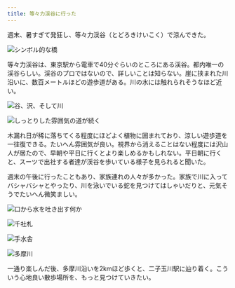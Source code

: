 ```yaml
---
title: 等々力渓谷に行った
---
```

週末、暑すぎて発狂し、等々力渓谷（とどろきけいこく）で涼んできた。

![](https://lh5.googleusercontent.com/5ICBKKHqEuz-gZUuveLzARWfgttYVRowf_ynit8mLwj5wt_tyAsNF2ZLs66QKqsYXPheQClbkd_BA_gghY-pjuwE7sDO1yDM5D01AUUSUpiig8FahsrD1DSH01joXLOe3SFDpbbL2F1s6jfoGtPRDRcO6KecPRPXPUz1z4vOPVqGyZsWEAJcEwqrYw "シンボル的な橋")

等々力渓谷は、東京駅から電車で40分ぐらいのところにある渓谷。都内唯一の渓谷らしい。渓谷のプロではないので、詳しいことは知らない。崖に挟まれた川沿いに、数百メートルほどの遊歩道がある。川の水には触れられそうなほど近い。

![](https://lh4.googleusercontent.com/aEYKfwDCjr23Ofy2vcPEXdT8RC4-XVsP8OPHg4MpfxfVpk-vgfjO_Rbu3Tm5J1enCWefxRR6B8r-Fm6XPJRmQHcKLU9c07PTbNy6SnuffhHOR5590MxV1nYxVs0K9w4EmimPn89dsygXqJIzg20eTk43A0Np3J8N50SAe_uFL2Xn5hFbsd331xYrnA "谷、沢、そして川")

![](https://lh4.googleusercontent.com/8FCDi2dlvzzrdCcwzv-DCCeXRu0VKKKJ2azYqMqMTICs-MmOGSj9XHg1UoaG_nm7YzB9l1z1JgUXcPVAvos6Z8rMjh-RwXeDR2SRPzuVSOSYSFDotbx0ipypC-bQ9nuKOrXVn_9_dq7Mk4nhiF1HsomYTUeELd4IZ0xwb-LKf3mJCyyhbmBlkLcJYg "しっとりした雰囲気の道が続く")

木漏れ日が稀に落ちてくる程度にほどよく植物に囲まれており、涼しい遊歩道を一往復できる。たいへん雰囲気が良い。視界から消えることはない程度には沢山人が居たので、早朝や平日に行くとより楽しめるかもしれない。平日朝に行くと、スーツで出社する者達が渓谷を歩いている様子を見られると聞いた。

週末の午後に行ったこともあり、家族連れの人々が多かった。家族で川に入ってバシャバシャとやったり、川を泳いでいる蛇を見つけてはしゃいだりと、元気そうでたいへん微笑ましい。

![](https://lh3.googleusercontent.com/BraGN25iOMFUmtMgOHKBiaMI7MkAONS2K1-cvGdr9gSwCqm5U6uvdwHoYt8iXalMdkmYkw9hbPYnVNDt-lnFreFVT28SjYB9CwlHBLEuGwisIVwcUhJgLIpSJVo29T6CgKGl0pj8Ht0HVtMzu_NYpgxwffD8Xwo5aY8yx5YVokextBCHv-A0DShabA "口から水を吐き出す何か")

![](https://lh3.googleusercontent.com/aDsPgqwwt6oIBZdAbvzvH6_rJ4dm_U4FbBXSrOiht_Lgfq_oi_PGvws4L1you7yMQ5CY4bBCSukIRJNFHg_HGlfK0u5mw_jWnP2TQ-Rl8dW-eCoF11crcH9T7GDhkBKNrTPMpoR8kw4xlxddfk47V8kLqYQOXNdT4yJz7IGoVUqoF2_KJkyb3dC3mA "千社札")

![](https://lh6.googleusercontent.com/69iH4_sWPhgJeOMY2LXr-DfvQmqKeCM8YhwD5Q6MmyXcimXO4IP8BtQ3bRNz371xiP7Lhr2MsvG5Q9lZBnxC5Fn_BZvWur160RZLVCDWdO1y_Oh63i3U3OzF2CZOVH5fzQr3-M5pNeqRL0k6ELS5Ee0IzeibA3K6LNnPc8rfs4HFO0yUQjS_jb6sWA "手水舎")

![](https://lh4.googleusercontent.com/Yr16Z_WSnQKYnwG18VIEIXEh5lZcjShO2YXcn3ovlPN66JGmAy1EGrsvzFNI3K_1T4RxrTvQ1vuLSbcPB-57MMbca340Jhyj4i1hhbFofGxKmZJYnzdJKjLBm35aEAPHudnm-DZTkOnlt_tv6MKuQZ6L5pIaInV8UpN8TyLG1kxxJCEzbTlzLGKKEg "多摩川")

一通り楽しんだ後、多摩川沿いを2kmほど歩くと、二子玉川駅に辿り着く。こういう心地良い散歩場所を、もっと見つけていきたい。
